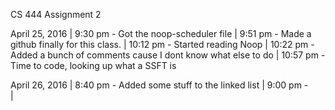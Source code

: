 CS 444 Assignment 2

April 25, 2016 
|	 9:30 pm	-	Got the noop-scheduler file
|	 9:51 pm	-	Made a github finally for this class. 
|	10:12 pm	-	Started reading Noop
|	10:22 pm	-	Added a bunch of comments cause I dont know what else to do
|	10:57 pm	-	Time to code, looking up what a SSFT is

April 26, 2016
|	 8:40 pm	-	Added some stuff to the linked list
|	 9:00 pm	-	
|
		